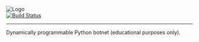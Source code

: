 ![Logo](http://mattnappo.com/crypt.png)
<br>
[![Build Status](https://travis-ci.com/mitsukomegumi/CryptPy.svg?branch=master)](https://travis-ci.com/mitsukomegumi/CryptPy)


<hr>

Dynamically programmable Python botnet (educational purposes only).
